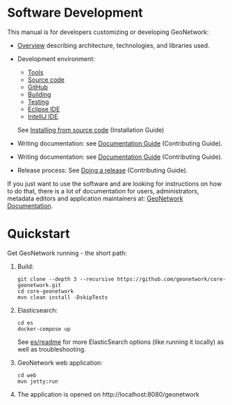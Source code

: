 # Software Development

This manual is for developers customizing or developing GeoNetwork:

* [Overview](OVERVIEW.md) describing architecture, technologies, and libraries used.
* Development environment:

  * [Tools](TOOLS.md)  
  * [Source code](SOURCE.md)
  * [GitHub](GITHUB.md)
  * [Building](BUILDING.md)
  * [Testing](TESTING.md)
  * [Eclipse IDE](ECLIPSE.md)
  * [IntelliJ IDE](INTELLIJ.md).
  
  See [Installing from source code](https://docs.geonetwork-opensource.org/latest/install-guide/installing-from-source-code/) (Installation Guide)

* Writing documentation: see [Documentation Guide](https://docs.geonetwork-opensource.org/latest/devel/docs/) (Contributing Guide).
* Writing documentation: see [Documentation Guide](https://docs.geonetwork-opensource.org/latest/devel/docs/) (Contributing Guide).
* Release process: See [Doing a release](https://docs.geonetwork-opensource.org/latest/contributing/doing-a-release/) (Contributing Guide).

If you just want to use the software and are looking for instructions on how to do that,
there is a lot of documentation for users,  administrators, metadata editors and application
maintainers at: [GeoNetwork Documentation](https://docs.geonetwork-opensource.org/latest/).

# Quickstart

Get GeoNetwork running - the short path:

1. Build:
   ```
   git clone --depth 3 --recursive https://github.com/geonetwork/core-geonetwork.git
   cd core-geonetwork
   mvn clean install -DskipTests
   ```

2. Elasticsearch:
   ```
   cd es
   docker-compose up
   ```

   See [es/readme](../es/README.md) for more ElasticSearch options (like running it locally) as well as troubleshooting.

3. GeoNetwork web application:
   ```
   cd web
   mvn jetty:run
   ```

4. The application is opened on http://localhost:8080/geonetwork 

